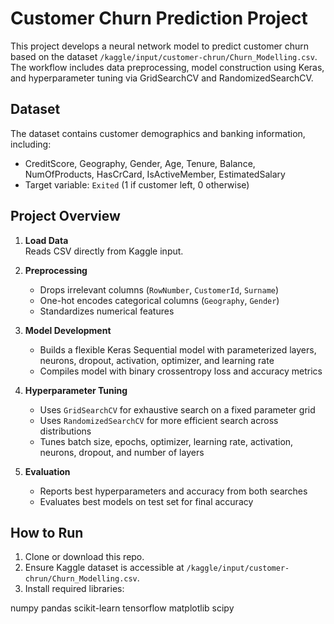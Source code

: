 # Customer Churn Prediction Project

This project develops a neural network model to predict customer churn based on the dataset `/kaggle/input/customer-chrun/Churn_Modelling.csv`. The workflow includes data preprocessing, model construction using Keras, and hyperparameter tuning via GridSearchCV and RandomizedSearchCV.

## Dataset
The dataset contains customer demographics and banking information, including:

- CreditScore, Geography, Gender, Age, Tenure, Balance, NumOfProducts, HasCrCard, IsActiveMember, EstimatedSalary
- Target variable: `Exited` (1 if customer left, 0 otherwise)

## Project Overview

1. **Load Data**  
   Reads CSV directly from Kaggle input.

2. **Preprocessing**  
   - Drops irrelevant columns (`RowNumber`, `CustomerId`, `Surname`)  
   - One-hot encodes categorical columns (`Geography`, `Gender`)  
   - Standardizes numerical features  

3. **Model Development**  
   - Builds a flexible Keras Sequential model with parameterized layers, neurons, dropout, activation, optimizer, and learning rate  
   - Compiles model with binary crossentropy loss and accuracy metrics

4. **Hyperparameter Tuning**  
   - Uses `GridSearchCV` for exhaustive search on a fixed parameter grid  
   - Uses `RandomizedSearchCV` for more efficient search across distributions  
   - Tunes batch size, epochs, optimizer, learning rate, activation, neurons, dropout, and number of layers  

5. **Evaluation**  
   - Reports best hyperparameters and accuracy from both searches  
   - Evaluates best models on test set for final accuracy

## How to Run

1. Clone or download this repo.  
2. Ensure Kaggle dataset is accessible at `/kaggle/input/customer-chrun/Churn_Modelling.csv`.  
3. Install required libraries:

numpy
pandas
scikit-learn
tensorflow
matplotlib
scipy
